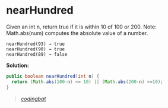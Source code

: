# nearHundred

Given an int n, return true if it is within 10 of 100 or 200. Note: Math.abs(num) computes the absolute value of a number.

```
nearHundred(93) → true
nearHundred(90) → true
nearHundred(89) → false
```

**Solution:**

```java
public boolean nearHundred(int n) {
  return (Math.abs(100-n) <= 10) || (Math.abs(200-n) <=10);
}
```

> _[codingbat](http://codingbat.com/prob/p184004)_